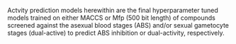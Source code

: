 Actvity prediction models herewithin are the final hyperparameter tuned models trained on either MACCS or Mfp (500 bit length) of compounds 
screened against the asexual blood stages (ABS) and/or sexual gametocyte stages (dual-active) to predict ABS inhibition or dual-activity, 
respectively. 
